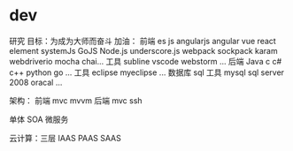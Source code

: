 # dev
研究
目标：为成为大师而奋斗 
加油：
前端 es  js  angularjs angular  vue  react  element  systemJs  GoJS  Node.js  underscore.js webpack sockpack karam webdriverio mocha chai...
工具 subline vscode webstorm ...
后端 Java c c# c++ python go ...
工具 eclipse myeclipse ...
数据库 sql 
工具 mysql sql server 2008 oracal ...

架构：
前端 mvc mvvm 
后端 mvc ssh 

单体 SOA 微服务

云计算：三层
IAAS PAAS SAAS 
